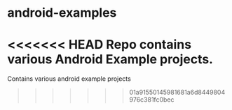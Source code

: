 android-examples
================

<<<<<<< HEAD
Repo contains various Android Example projects.
=======
Contains various android example projects
>>>>>>> 01a91550145981681a6d8449804976c381fc0bec
